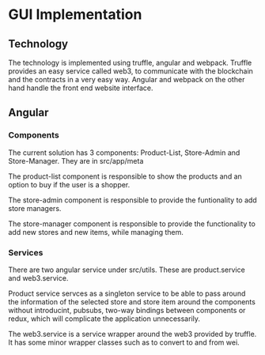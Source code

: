# GUI Implementation

## Technology

The technology is implemented using truffle, angular and webpack. Truffle provides an easy service called web3, to communicate with the blockchain and the contracts in a very easy way. Angular and webpack on the other hand handle the front end website interface.

## Angular 

### Components

The current solution has 3 components: Product-List, Store-Admin and Store-Manager. They are in src/app/meta

The product-list component is responsible to show the products and an option to buy if the user is a shopper.

The store-admin component is responsible to provide the funtionality to add store managers.

The store-manager component is responsible to provide the functionality to add new stores and new items, while managing them.

### Services

There are two angular service under src/utils. These are product.service and web3.service.

Product service servces as a singleton service to be able to pass around the information of the selected store and store item around the components without introducint, pubsubs, two-way bindings between components or redux, which will complicate the application unnecessarily.

The web3.service is a service wrapper around the web3 provided by truffle. It has some minor wrapper classes such as to convert to and from wei.
